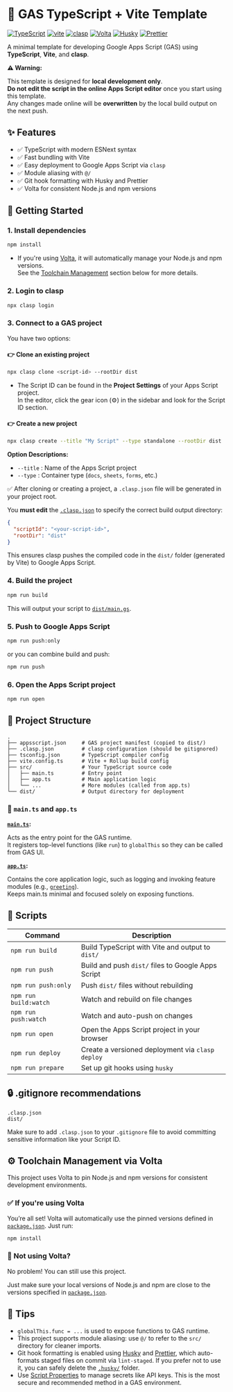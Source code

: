 # 🚀 GAS TypeScript + Vite Template

[![TypeScript](https://img.shields.io/badge/%3C%2F%3E-TypeScript-%230074c1.svg)](http://www.typescriptlang.org/)
[![vite](https://img.shields.io/badge/bundler-vite-blue)](https://vitejs.dev/)
[![clasp](https://img.shields.io/badge/clasp-enabled-brightgreen)](https://github.com/google/clasp)
[![Volta](https://img.shields.io/badge/volta-managed-4B32C3?logo=volta)](https://volta.sh)
[![Husky](https://img.shields.io/badge/husky-enabled-2B7BB9)](https://typicode.github.io/husky/)
[![Prettier](https://img.shields.io/badge/prettier-enabled-F7B93E?logo=prettier)](https://prettier.io/)

A minimal template for developing Google Apps Script (GAS) using **TypeScript**, **Vite**, and **clasp**.

**⚠️ Warning:**

This template is designed for **local development only**.  
**Do not edit the script in the online Apps Script editor** once you start using this template.  
Any changes made online will be **overwritten** by the local build output on the next push.

## ✨ Features

- ✅ TypeScript with modern ESNext syntax
- ✅ Fast bundling with Vite
- ✅ Easy deployment to Google Apps Script via `clasp`
- ✅ Module aliasing with `@/`
- ✅ Git hook formatting with Husky and Prettier
- ✅ Volta for consistent Node.js and npm versions

## 🏁 Getting Started

### 1. Install dependencies

```bash
npm install
```

- If you're using [Volta](https://volta.sh), it will automatically manage your Node.js and npm versions.  
  See the [Toolchain Management](#️-toolchain-management-via-volta) section below for more details.

### 2. Login to clasp

```bash
npx clasp login
```

### 3. Connect to a GAS project

You have two options:

#### **👉 Clone an existing project**

```bash
npx clasp clone <script-id> --rootDir dist
```

- The Script ID can be found in the **Project Settings** of your Apps Script project.  
  In the editor, click the gear icon (⚙️) in the sidebar and look for the Script ID section.

#### **👉 Create a new project**

```bash
npx clasp create --title "My Script" --type standalone --rootDir dist
```

**Option Descriptions:**

- `--title` : Name of the Apps Script project
- `--type` : Container type (`docs`, `sheets`, `forms`, etc.)

✅ After cloning or creating a project, a `.clasp.json` file will be generated in your project root.

You **must edit** the [`.clasp.json`](.clasp.json) to specify the correct build output directory:

```json
{
  "scriptId": "<your-script-id>",
  "rootDir": "dist"
}
```

This ensures clasp pushes the compiled code in the `dist/` folder (generated by Vite) to Google Apps Script.

### 4. Build the project

```bash
npm run build
```

This will output your script to [`dist/main.gs`](./dist/main.gs).

### 5. Push to Google Apps Script

```bash
npm run push:only
```

or you can combine build and push:

```bash
npm run push
```

### 6. Open the Apps Script project

```bash
npm run open
```

## 📁 Project Structure

```text
.
├── appsscript.json     # GAS project manifest (copied to dist/)
├── .clasp.json         # clasp configuration (should be gitignored)
├── tsconfig.json       # TypeScript compiler config
├── vite.config.ts      # Vite + Rollup build config
├── src/                # Your TypeScript source code
│   ├── main.ts         # Entry point
│   ├── app.ts          # Main application logic
│   └── ...             # More modules (called from app.ts)
└── dist/               # Output directory for deployment
```

### 📌 `main.ts` and `app.ts`

**[`main.ts`](./src/main.ts):**

Acts as the entry point for the GAS runtime.  
It registers top-level functions (like `run`) to `globalThis` so they can be called from GAS UI.

**[`app.ts`](./src/app.ts):**

Contains the core application logic, such as logging and invoking feature modules (e.g., [`greeting`](./src/features/greet.ts)).  
Keeps main.ts minimal and focused solely on exposing functions.

## 🧪 Scripts

| Command               | Description                                        |
| --------------------- | -------------------------------------------------- |
| `npm run build`       | Build TypeScript with Vite and output to `dist/`   |
| `npm run push`        | Build and push `dist/` files to Google Apps Script |
| `npm run push:only`   | Push `dist/` files without rebuilding              |
| `npm run build:watch` | Watch and rebuild on file changes                  |
| `npm run push:watch`  | Watch and auto-push on changes                     |
| `npm run open`        | Open the Apps Script project in your browser       |
| `npm run deploy`      | Create a versioned deployment via `clasp deploy`   |
| `npm run prepare`     | Set up git hooks using `husky`                     |

## 🔒 .gitignore recommendations

```text
.clasp.json
dist/
```

Make sure to add `.clasp.json` to your `.gitignore` file to avoid committing sensitive information like your Script ID.

## ⚙️ Toolchain Management via Volta

This project uses Volta to pin Node.js and npm versions for consistent development environments.

### ✅ If you're using Volta

You’re all set! Volta will automatically use the pinned versions defined in [`package.json`](./package.json). Just run:

```bash
npm install
```

### 🚫 Not using Volta?

No problem! You can still use this project.

Just make sure your local versions of Node.js and npm are close to the versions specified in [`package.json`](./package.json).

## 🧠 Tips

- `globalThis.func = ...` is used to expose functions to GAS runtime.
- This project supports module aliasing: use `@/` to refer to the `src/` directory for cleaner imports.
- Git hook formatting is enabled using [Husky](https://typicode.github.io/husky) and [Prettier](https://prettier.io/), which auto-formats staged files on commit via `lint-staged`. If you prefer not to use it, you can safely delete the [`.husky/`](.husky) folder.
- Use [Script Properties](https://developers.google.com/apps-script/guides/properties) to manage secrets like API keys. This is the most secure and recommended method in a GAS environment.
